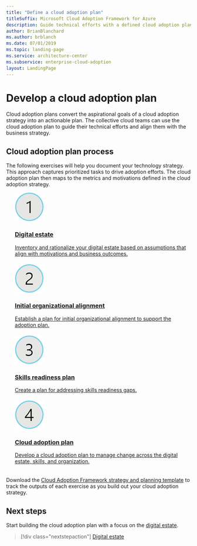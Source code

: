 ```yaml
---
title: "Define a cloud adoption plan"
titleSuffix: Microsoft Cloud Adoption Framework for Azure
description: Guide technical efforts with a defined cloud adoption plan
author: BrianBlanchard
ms.author: brblanch
ms.date: 07/01/2019
ms.topic: landing-page
ms.service: architecture-center
ms.subservice: enterprise-cloud-adoption
layout: LandingPage
---
```


<!-- markdownlint-disable MD026 -->

# Develop a cloud adoption plan

Cloud adoption plans convert the aspirational goals of a cloud adoption strategy into an actionable plan. The collective cloud teams can use the cloud adoption plan to guide their technical efforts and align them with the business strategy.

## Cloud adoption plan process

The following exercises will help you document your technology strategy. This approach captures prioritized tasks to drive adoption efforts. The cloud adoption plan then maps to the metrics and motivations defined in the cloud adoption strategy.

<!-- markdownlint-disable MD033 -->

<ul class="panelContent cardsF">
    <li style="display: flex; flex-direction: column;">
        <a href="../digital-estate/rationalize.md">
            <div class="cardSize">
                <div class="cardPadding" style="padding-bottom:10px;">
                    <div class="card" style="padding-bottom:10px;">
                        <div class="cardImageOuter">
                            <div class="cardImage">
                                <img alt="" src="../_images/icons/1.png" data-linktype="external">
                            </div>
                        </div>
                        <div class="cardText" style="padding-left:0px;">
                            <h3>Digital estate</h3>
                            Inventory and rationalize your digital estate based on assumptions that align with motivations and business outcomes.
                        </div>
                    </div>
                </div>
            </div>
        </a>
    </li>
    <li style="display: flex; flex-direction: column;">
        <a href="./initial-org-alignment.md">
            <div class="cardSize">
                <div class="cardPadding" style="padding-bottom:10px;">
                    <div class="card" style="padding-bottom:10px;">
                        <div class="cardImageOuter">
                            <div class="cardImage">
                                <img alt="" src="../_images/icons/2.png" data-linktype="external">
                            </div>
                        </div>
                        <div class="cardText" style="padding-left:0px;">
                            <h3>Initial organizational alignment</h3>
                            Establish a plan for initial organizational alignment to support the adoption plan.
                        </div>
                    </div>
                </div>
            </div>
        </a>
    </li>
    <li style="display: flex; flex-direction: column;">
        <a href="./adapt-roles-skills-processes.md">
            <div class="cardSize">
                <div class="cardPadding" style="padding-bottom:10px;">
                    <div class="card" style="padding-bottom:10px;">
                        <div class="cardImageOuter">
                            <div class="cardImage">
                                <img alt="" src="../_images/icons/3.png" data-linktype="external">
                            </div>
                        </div>
                        <div class="cardText" style="padding-left:0px;">
                            <h3>Skills readiness plan</h3>
                            Create a plan for addressing skills readiness gaps.
                        </div>
                    </div>
                </div>
            </div>
        </a>
    </li>
    <li style="display: flex; flex-direction: column;">
        <a href="./plan-intro.md">
            <div class="cardSize">
                <div class="cardPadding" style="padding-bottom:10px;">
                    <div class="card" style="padding-bottom:10px;">
                        <div class="cardImageOuter">
                            <div class="cardImage">
                                <img alt="" src="../_images/icons/4.png" data-linktype="external">
                            </div>
                        </div>
                        <div class="cardText" style="padding-left:0px;">
                            <h3>Cloud adoption plan</h3>
                            Develop a cloud adoption plan to manage change across the digital estate, skills, and organization.
                        </div>
                    </div>
                </div>
            </div>
        </a>
    </li>
</ul>

Download the [Cloud Adoption Framework strategy and planning template](https://archcenter.blob.core.windows.net/cdn/fusion/readiness/Microsoft-Cloud-Adoption-Framework-Strategy-and-Plan-Template.docx) to track the outputs of each exercise as you build out your cloud adoption strategy.

## Next steps

Start building the cloud adoption plan with a focus on the [digital estate](../digital-estate/index.md).

> [!div class="nextstepaction"]
> [Digital estate](../digital-estate/index.md)
